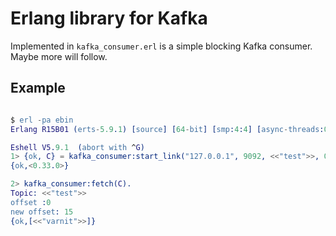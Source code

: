 # Erlang library for Kafka

Implemented in `kafka_consumer.erl` is a simple blocking Kafka consumer. Maybe more will follow.

## Example
```erlang

$ erl -pa ebin
Erlang R15B01 (erts-5.9.1) [source] [64-bit] [smp:4:4] [async-threads:0] [hipe] [kernel-poll:false]

Eshell V5.9.1  (abort with ^G)
1> {ok, C} = kafka_consumer:start_link("127.0.0.1", 9092, <<"test">>, 0, fun(T, O, N) -> io:format("Topic: ~p~noffset :~p~nnew offset: ~p~n", [T, O, N]) end).
{ok,<0.33.0>}

2> kafka_consumer:fetch(C).
Topic: <<"test">>
offset :0
new offset: 15
{ok,[<<"varnit">>]}
```
